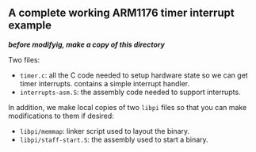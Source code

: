 ## A complete working ARM1176 timer interrupt example

***before modifyig, make a copy of this directory***

Two files:
  - `timer.c`: all the C code needed to setup hardware state
     so we can get timer interrupts.  contains a simple 
     interrupt handler.
  - `interrupts-asm.S`: the assembly code needed to support
    interrupts.

In addition, we make local copies of two `libpi` files 
so that you can make modifications to them if desired:
  - `libpi/memmap`: linker script used to layout the binary.
  - `libpi/staff-start.S`: the assembly used to start a binary.
